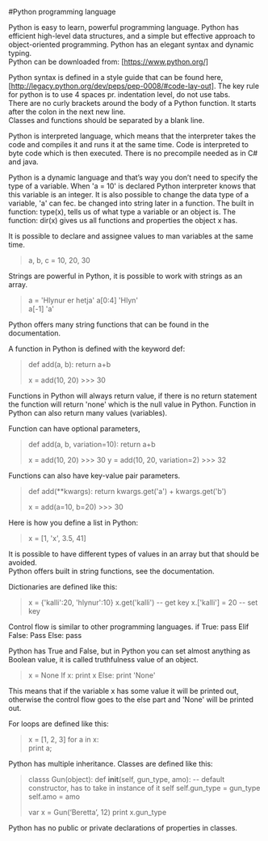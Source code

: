 #Python programming language 

Python is easy to learn, powerful programming language.  Python has efficient high-level data structures, 
and a simple but effective approach to object-oriented programming.    Python has an elegant syntax and dynamic typing.    
Python can be downloaded from: [https://www.python.org/]

Python syntax is defined in a style guide 	that can be found here, 
[http://legacy.python.org/dev/peps/pep-0008/#code-lay-out].
The key rule for python is to use 4 spaces pr. indentation level, do not use tabs.  
There are no curly brackets around the body of a Python function.  It starts after the colon in the next new line.   
Classes and functions should be separated by a blank line. 

Python is interpreted language, which means that the interpreter takes the code and compiles it and runs it at the same time. Code is interpreted to byte code which is then executed.   There is no precompile needed as in C# and java. 

Python is a dynamic language and that’s way you don’t need to specify the type of a variable.  When 'a = 10' is declared Python interpreter knows that this variable is an integer.  It is also possible to change the data type of a variable, 'a' can fec. be changed into string later in a function. The built in function: type(x), tells us of what type a variable or an object is. The function: dir(x) gives us all functions and properties the object x has. 

It is possible to declare and assignee values to man variables at the same time. 
> a, b, c = 10, 20, 30

Strings are powerful in Python, it is possible to work with strings as an array. 
> a = 'Hlynur er hetja'
> a[0:4]
> 'Hlyn'  
> a[-1]
> 'a'

Python offers many string functions that can be found in the documentation.

A function in Python is defined with the keyword def: 
> def add(a, b):
>     return a+b
>
> x = add(10, 20)  >>> 30

Functions in Python will always return value, if there is no return statement the function will return 'none' 
which is the null value in Python.   Function in Python can also return many values (variables).   

Function can have optional parameters, 
> def add(a, b, variation=10):
>     return a+b
>
> x = add(10, 20)   >>> 30
> y = add(10, 20, variation=2)   >>> 32

Functions can also have key-value pair parameters. 
> def add(**kwargs):
>     return kwargs.get('a') + kwargs.get('b')
>
> x = add(a=10, b=20)   >>> 30

Here is how you define a list in Python:
> x = [1, 'x', 3.5, 41]

It is possible to have different types of values in an array but that should be avoided.   
Python offers built in string functions, see the documentation. 

Dictionaries are defined like this:
> x = {'kalli':20, 'hlynur':10}
> x.get('kalli')  -- get key
> x.['kalli'] = 20  -- set key

Control flow is similar to other programming languages. 
if True:
    pass
Elif False:
    Pass
Else:
    pass

Python has True and False, but in Python you can set almost anything as Boolean value, it is called truthfulness 
value of an object. 
> x = None
> If x:
    print x
> Else:
    print 'None'
    
This means that if the variable x has some value it will be printed out, otherwise the control flow goes to the else 
part and 'None' will be printed out. 

For loops are defined like this:
> x = [1, 2, 3]
> for a in x:     
    print a;

Python has multiple inheritance.  Classes are defined like this:
> classs Gun(object): 
    def __init__(self, gun_type, amo):    -- default constructor, has to take in instance of it self 
    self.gun_type = gun_type
    self.amo = amo    
>
> var x = Gun(‘Beretta’, 12)
> print x.gun_type

 Python has no public or private declarations of properties in classes.   

